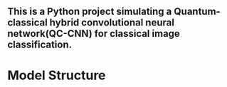 
This is a Python project simulating a Quantum-classical hybrid convolutional neural network(QC-CNN) for classical image classification.
-----

# Model Structure


